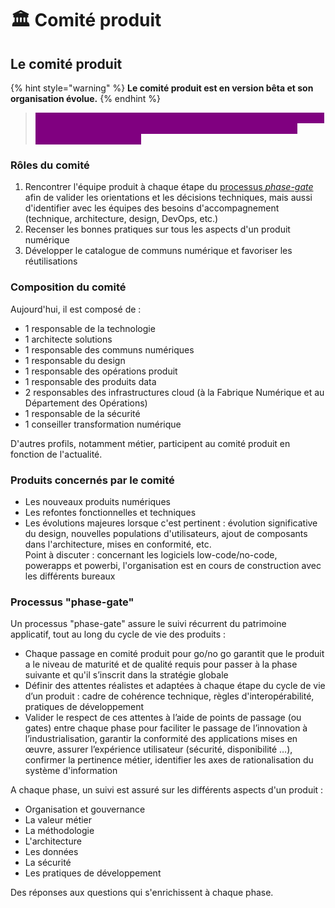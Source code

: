 # 🏛️ Comité produit

##

## Le comité produit

{% hint style="warning" %}
**Le comité produit est en version bêta et son organisation évolue.**
{% endhint %}

> <mark style="color:purple;background-color:purple;">**Le comité produit accompagne et soutient les équipes en identifiant leurs besoins, en les orientant, en les aidant et surtout en leur proposant des solutions.**</mark>

### Rôles du comité

1. Rencontrer l'équipe produit à chaque étape du [processus _phase-gate_](cadre-organisationnel.md#processus-phase-gate) afin de valider les orientations et les décisions techniques, mais aussi d'identifier avec les équipes des besoins d'accompagnement (technique, architecture, design, DevOps, etc.)
2. Recenser les bonnes pratiques sur tous les aspects d'un produit numérique
3. Développer le catalogue de communs numérique et favoriser les réutilisations

### Composition du comité

Aujourd'hui, il est composé de :

* 1 responsable de la technologie
* 1 architecte solutions
* 1 responsable des communs numériques
* 1 responsable du design
* 1 responsable des opérations produit
* 1 responsable des produits data
* 2 responsables des infrastructures cloud (à la Fabrique Numérique et au Département des Opérations)
* 1 responsable de la sécurité
* 1 conseiller transformation numérique

D'autres profils, notamment métier, participent au comité produit en fonction de l'actualité.

### Produits concernés par le comité

* Les nouveaux produits numériques
* Les refontes fonctionnelles et techniques
* Les évolutions majeures lorsque c'est pertinent : évolution significative du design, nouvelles populations d'utilisateurs, ajout de composants dans l'architecture, mises en conformité, etc.\
  Point à discuter : concernant les logiciels low-code/no-code, powerapps et powerbi, l'organisation est en cours de construction avec les différents bureaux

### Processus "phase-gate"

Un processus "phase-gate" assure le suivi récurrent du patrimoine applicatif, tout au long du cycle de vie des produits :

* Chaque passage en comité produit pour go/no go garantit que le produit a le niveau de maturité et de qualité requis pour passer à la phase suivante et qu'il s’inscrit dans la stratégie globale
* Définir des attentes réalistes et adaptées à chaque étape du cycle de vie d’un produit​ : cadre de cohérence technique, règles d'interopérabilité, pratiques de développement​
* Valider le respect de ces attentes à l’aide de points de passage (ou gates) entre chaque phase​ pour faciliter le passage de l’innovation à l’industrialisation, garantir la conformité des applications mises en œuvre, assurer l’expérience utilisateur (sécurité, disponibilité …), confirmer la pertinence métier, identifier les axes de rationalisation du système d'information

A chaque phase, un suivi est assuré sur les différents aspects d'un produit :

* Organisation et gouvernance
* La valeur métier
* La méthodologie
* L'architecture
* Les données
* La sécurité
* Les pratiques de développement

Des réponses aux questions qui s'enrichissent à chaque phase.
